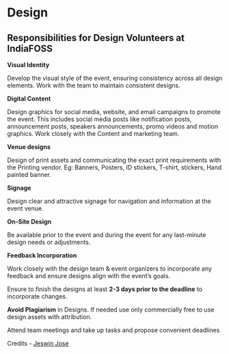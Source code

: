 # Design

## Responsibilities for Design Volunteers at IndiaFOSS

**Visual Identity**

Develop the visual style of the event, ensuring consistency across all design elements. Work with the team to maintain consistent designs.

**Digital Content**

Design graphics for social media, website, and email campaigns to promote the event. This includes social media posts like notification posts, announcement posts, speakers announcements, promo videos and motion graphics. Work closely with the Content and marketing team.

**Venue designs**

Design of print assets and communicating the exact print requirements with the Printing vendor. Eg: Banners, Posters, ID stickers, T-shirt, stickers, Hand painted banner.

**Signage**

Design clear and attractive signage for navigation and information at the event venue.

**On-Site Design**

Be available prior to the event and during the event for any last-minute design needs or adjustments.

**Feedback Incorporation**

Work closely with the design team & event organizers to incorporate any feedback and ensure designs align with the event’s goals. 

Ensure to finish the designs at least **2-3 days prior to the deadline** to incorporate changes.

**Avoid Plagiarism** in Designs. If needed use only commercially free to use design assets with attribution.

Attend team meetings and take up tasks and propose convenient deadlines 

Credits - [Jeswin Jose](https://fossunited.org/jeswin)